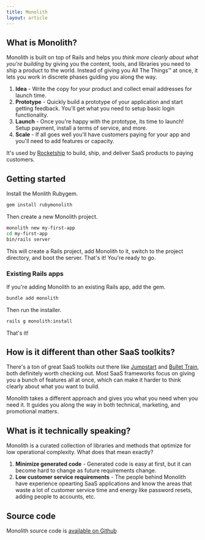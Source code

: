 ```yaml
---
title: Monolith
layout: article
---
```


## What is Monolith?

Monolith is built on top of Rails and helps you *think more clearly about what you're building* by giving you the content, tools, and libraries you need to ship a product to the world. Instead of giving you All The Things™ at once, it lets you work in discrete phases guiding you along the way.

1. **Idea** - Write the copy for your product and collect email addresses for launch time.
2. **Prototype** - Quickly build a prototype of your application and start getting feedback. You'll get what you need to setup basic login functionality.
3. **Launch** - Once you're happy with the prototype, its time to launch! Setup payment, install a terms of service, and more.
3. **Scale** - If all goes well you'll have customers paying for your app and you'll need to add features or capacity.

It's used by [Rocketship](https://rocketship.io) to build, ship, and deliver SaaS products to paying customers.

## Getting started

Install the Monlith Rubygem.

```sh
gem install rubymonolith
```

Then create a new Monolith project.

```sh
monolith new my-first-app
cd my-first-app
bin/rails server
```

This will create a Rails project, add Monolith to it, switch to the project directory, and boot the server. That's it! You're ready to go.

### Existing Rails apps

If you're adding Monolith to an existing Rails app, add the gem.

```sh
bundle add monolith
```

Then run the installer.

```sh
rails g monolith:install
```

That's it!

## How is it different than other SaaS toolkits?

There's a ton of great SaaS toolkits out there like [Jumpstart](https://jumpstartrails.com) and [Bullet Train](https://bullettrain.co), both definitely worth checking out. Most SaaS frameworks focus on giving you a bunch of features all at once, which can make it harder to think clearly about what you want to build.

Monolith takes a different approach and gives you what you need when you need it. It guides you along the way in both technical, marketing, and promotional matters.

## What is it technically speaking?

Monolith is a curated collection of libraries and methods that optimize for low operational complexity. What does that mean exactly?

1. **Minimize generated code** - Generated code is easy at first, but it can become hard to change as future requirements change.
2. **Low customer service requirements** - The people behind Monolith have experience opearting SaaS applications and know the areas that waste a lot of customer service time and energy like password resets, adding people to accounts, etc.

## Source code

Monolith source code is [available on Github](https://github.com/majesticmonolith)